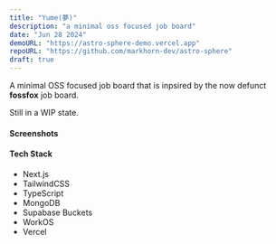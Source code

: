 ```yaml
---
title: "Yume(夢)"
description: "a minimal oss focused job board"
date: "Jun 28 2024"
demoURL: "https://astro-sphere-demo.vercel.app"
repoURL: "https://github.com/markhorn-dev/astro-sphere"
draft: true
---
```


A minimal OSS focused job board that is inpsired by the now defunct **fossfox** job board.

Still in a WIP state.

#### Screenshots

#### Tech Stack

-   Next.js
-   TailwindCSS
-   TypeScript
-   MongoDB
-   Supabase Buckets
-   WorkOS
-   Vercel
